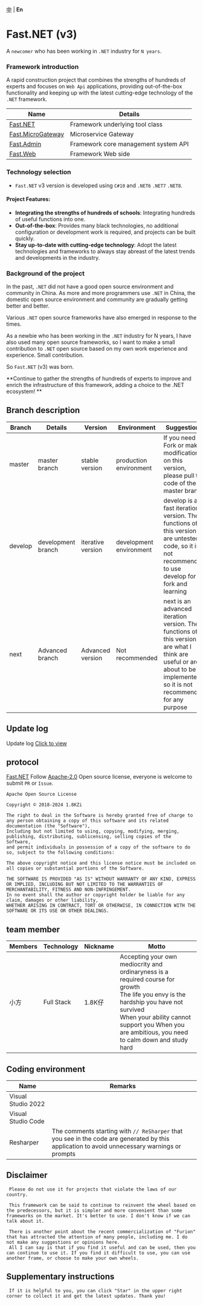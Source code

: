 [中](https://gitee.com/Net-18K/Fast.NET) | **En**

# Fast.NET (v3)

A `newcomer` who has been working in `.NET` industry for `N years`.

### Framework introduction

A rapid construction project that combines the strengths of hundreds of experts and focuses on `Web Api` applications, providing out-of-the-box functionality and keeping up with the latest cutting-edge technology of the `.NET` framework.

| Name | Details |
| --- | ---- |
| [Fast.NET](https://gitee.com/Net-18K/Fast.NET/tree/master/backend/Fast.NET) | Framework underlying tool class |
| [Fast.MicroGateway](https://gitee.com/Net-18K/Fast.NET/tree/master/backend/Fast.MicroGateway) | Microservice Gateway |
| [Fast.Admin](https://gitee.com/Net-18K/Fast.NET/tree/master/backend/Fast.Admin) | Framework core management system API |
| [Fast.Web](https://gitee.com/Net-18K/Fast.NET/tree/master/backend/frontend) | Framework Web side |

### Technology selection

- `Fast.NET` v3 version is developed using `C#10` and `.NET6` `.NET7` `.NET8`.

#### Project Features:

- **Integrating the strengths of hundreds of schools**: Integrating hundreds of useful functions into one.
- **Out-of-the-box**: Provides many black technologies, no additional configuration or development work is required, and projects can be built quickly.
- **Stay up-to-date with cutting-edge technology**: Adopt the latest technologies and frameworks to always stay abreast of the latest trends and developments in the industry.

### Background of the project

In the past, `.NET` did not have a good open source environment and community in China. As more and more programmers use `.NET` in China, the domestic open source environment and community are gradually getting better and better.

Various `.NET` open source frameworks have also emerged in response to the times.

As a newbie who has been working in the `.NET` industry for N years, I have also used many open source frameworks, so I want to make a small contribution to `.NET` open source based on my own work experience and experience. Small contribution.

So `Fast.NET` (v3) was born.

**Continue to gather the strengths of hundreds of experts to improve and enrich the infrastructure of this framework, adding a choice to the .NET ecosystem! **

## Branch description

| Branch | Details | Version | Environment | Suggestions |
| ------- | ------- | ------- | ------- | ------------------------------------------------------------------------------ |
| master | master branch | stable version | production environment | If you need to Fork or make modifications on this version, please pull the code of the master branch |
| develop | development branch | iterative version | development environment | develop is a fast iteration version. The functions of this version are untested code, so it is not recommended to use develop for fork and learning |
| next | Advanced branch | Advanced version | Not recommended | next is an advanced iteration version. The functions of this version are what I think are useful or are about to be implemented, so it is not recommended for any purpose |

## Update log

Update log [Click to view](https://gitee.com/Net-18K/Fast.NET/commits/master)

## protocol

[Fast.NET](https://gitee.com/Net-18K/Fast.NET) Follow [Apache-2.0](https://gitee.com/Net-18K/Fast.NET/blob/master/LICENSE ) Open source license, everyone is welcome to submit `PR` or `Issue`.

```
Apache Open Source License

Copyright © 2018-2024 1.8KZi

The right to deal in the Software is hereby granted free of charge to any person obtaining a copy of this software and its related documentation (the "Software"),
Including but not limited to using, copying, modifying, merging, publishing, distributing, sublicensing, selling copies of the Software,
and permit individuals in possession of a copy of the software to do so, subject to the following conditions:

The above copyright notice and this license notice must be included on all copies or substantial portions of the Software.

THE SOFTWARE IS PROVIDED "AS IS" WITHOUT WARRANTY OF ANY KIND, EXPRESS OR IMPLIED, INCLUDING BUT NOT LIMITED TO THE WARRANTIES OF MERCHANTABILITY, FITNESS AND NON-INFRINGEMENT.
In no event shall the author or copyright holder be liable for any claim, damages or other liability,
WHETHER ARISING IN CONTRACT, TORT OR OTHERWISE, IN CONNECTION WITH THE SOFTWARE OR ITS USE OR OTHER DEALINGS.
```

## team member

| Members | Technology | Nickname | Motto |
| --- | ---- | ---- | ---- |
| 小方 | Full Stack | 1.8K仔 | Accepting your own mediocrity and ordinaryness is a required course for growth<br> The life you envy is the hardship you have not survived<br> When your ability cannot support you When you are ambitious, you need to calm down and study hard |

## Coding environment
| Name | Remarks |
| --- | ---- |
| Visual Studio 2022 | |
| Visual Studio Code | |
| Resharper | The comments starting with `// ReSharper` that you see in the code are generated by this application to avoid unnecessary warnings or prompts |

## Disclaimer

     Please do not use it for projects that violate the laws of our country.

     This framework can be said to continue to reinvent the wheel based on the predecessors, but it is simpler and more convenient than some frameworks on the market. It's better to use. I don't know if we can talk about it.

     There is another point about the recent commercialization of "Furion" that has attracted the attention of many people, including me. I do not make any suggestions or opinions here.
     All I can say is that if you find it useful and can be used, then you can continue to use it. If you find it difficult to use, you can use another frame, or choose to make your own wheels.

## Supplementary instructions

     If it is helpful to you, you can click "Star" in the upper right corner to collect it and get the latest updates. Thank you!